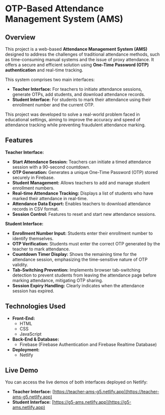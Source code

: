 # OTP-Based Attendance Management System (AMS)
<!-- Replace YOUR_TEACHER_INTERFACE_NETLIFY_SITE_ID and YOUR_STUDENT_INTERFACE_NETLIFY_SITE_ID with your actual Netlify site IDs to show deployment badges.  You can find these in your Netlify project settings.  Optional, but a nice touch. -->

## Overview

This project is a web-based **Attendance Management System (AMS)** designed to address the challenges of traditional attendance methods, such as time-consuming manual systems and the issue of proxy attendance.  It offers a secure and efficient solution using **One-Time Password (OTP) authentication** and real-time tracking.

This system comprises two main interfaces:

*   **Teacher Interface:**  For teachers to initiate attendance sessions, generate OTPs, add students, and download attendance records.
*   **Student Interface:** For students to mark their attendance using their enrollment number and the current OTP.

This project was developed to solve a real-world problem faced in educational settings, aiming to improve the accuracy and speed of attendance tracking while preventing fraudulent attendance marking.

## Features

**Teacher Interface:**

*   **Start Attendance Session:** Teachers can initiate a timed attendance session with a 90-second countdown.
*   **OTP Generation:**  Generates a unique One-Time Password (OTP) stored securely in Firebase.
*   **Student Management:**  Allows teachers to add and manage student enrollment numbers.
*   **Real-time Attendance Tracking:** Displays a list of students who have marked their attendance in real-time.
*   **Attendance Data Export:**  Enables teachers to download attendance records in CSV format.
*   **Session Control:** Features to reset and start new attendance sessions.

**Student Interface:**

*   **Enrollment Number Input:** Students enter their enrollment number to identify themselves.
*   **OTP Verification:** Students must enter the correct OTP generated by the teacher to mark attendance.
*   **Countdown Timer Display:**  Shows the remaining time for the attendance session, emphasizing the time-sensitive nature of OTP validity.
*   **Tab-Switching Prevention:** Implements browser tab-switching detection to prevent students from leaving the attendance page before marking attendance, mitigating OTP sharing.
*   **Session Expiry Handling:**  Clearly indicates when the attendance session has expired.

## Technologies Used

*   **Front-End:**
    *   HTML
    *   CSS
    *   JavaScript
*   **Back-End & Database:**
    *   Firebase (Firebase Authentication and Firebase Realtime Database)
*   **Deployment:**
    *   Netlify

## Live Demo

You can access the live demos of both interfaces deployed on Netlify:

*   **Teacher Interface:** [https://teacher-ams-g5.netlify.app](https://teacher-ams-g5.netlify.app)
*   **Student Interface:** [https://g5-ams.netlify.app](https://g5-ams.netlify.app)
